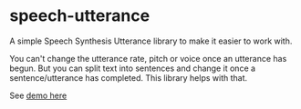 # speech-utterance
A simple Speech Synthesis Utterance library to make it easier to work with.

You can't change the utterance rate, pitch or voice once an utterance has begun. But you can split text into sentences and change it once a sentence/utterance has completed. This library helps with that.

See [demo here](https://chrisjwaddell.github.io/speech-utterance)




